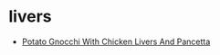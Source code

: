 # livers

 * [Potato Gnocchi With Chicken Livers And Pancetta](index/p/potato-gnocchi-with-chicken-livers-and-pancetta-108573.json)
